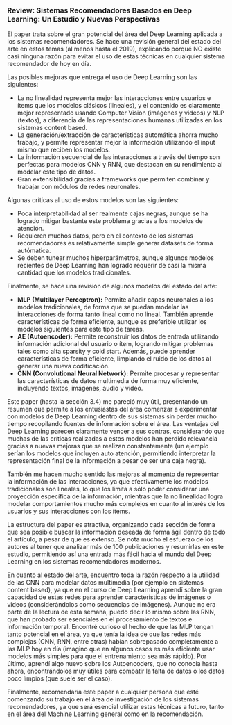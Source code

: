 ### Review: Sistemas Recomendadores Basados en Deep Learning: Un Estudio y Nuevas Perspectivas

El paper trata sobre el gran potencial del área del Deep Learning aplicada a los sistemas recomendadores. Se hace una revisión general del estado del arte en estos temas (al menos hasta el 2019), explicando porqué NO existe casi ninguna razón para evitar el uso de estas técnicas en cualquier sistema recomendador de hoy en día.

Las posibles mejoras que entrega el uso de Deep Learning son las siguientes:

* La no linealidad representa mejor las interacciones entre usuarios e ítems que los modelos clásicos (lineales), y el contenido es claramente mejor representado usando Computer Vision (imágenes y videos) y NLP (textos), a diferencia de las representaciones humanas utilizadas en los sistemas content based.
* La generación/extracción de características automática ahorra mucho trabajo, y permite representar mejor la información utilizando el input mismo que reciben los modelos.
* La información secuencial de las interacciones a través del tiempo son perfectas para modelos CNN y RNN, que destacan en su rendimiento al modelar este tipo de datos.
* Gran extensibilidad gracias a frameworks que permiten combinar y trabajar con módulos de redes neuronales.

Algunas críticas al uso de estos modelos son las siguientes:

* Poca interpretabilidad al ser realmente cajas negras, aunque se ha logrado mitigar bastante este problema gracias a los modelos de atención.
* Requieren muchos datos, pero en el contexto de los sistemas recomendadores es relativamente simple generar datasets de forma autómatica.
* Se deben tunear muchos hiperparámetros, aunque algunos modelos recientes de Deep Learning han logrado requerir de casi la misma cantidad que los modelos tradicionales.

Finalmente, se hace una revisión de algunos modelos del estado del arte:

* **MLP (Multilayer Perceptron):** Permite añadir capas neuronales a los modelos tradicionales, de forma que se puedan modelar las interacciones de forma tanto lineal como no lineal. También aprende características de forma eficiente, aunque es preferible utilizar los modelos siguientes para este tipo de tareas.
* **AE (Autoencoder):** Permite reconstruir los datos de entrada utilizando información adicional del usuario o ítem, logrando mitigar problemas tales como alta sparsity y cold start. Además, puede aprender características de forma eficiente, limpiando el ruido de los datos al generar una nueva codificación.
* **CNN (Convolutional Neural Network):** Permite procesar y representar las características de datos multimedia de forma muy eficiente, incluyendo textos, imágenes, audio y video.

Este paper (hasta la sección 3.4) me pareció muy útil, presentando un resumen que permite a los entusiastas del área comenzar a experimentar con modelos de Deep Learning dentro de sus sistemas sin perder mucho tiempo recopilando fuentes de información sobre el área. Las ventajas del Deep Learning parecen claramente vencer a sus contras, considerando que muchas de las críticas realizadas a estos modelos han perdido relevancia gracias a nuevas mejoras que se realizan constantemente (un ejemplo serían los modelos que incluyen auto atención, permitiendo interpretar la representación final de la información a pesar de ser una caja negra).

También me hacen mucho sentido las mejoras al momento de representar la información de las interacciones, ya que efectivamente los modelos tradicionales son lineales, lo que los limita a sólo poder considerar una proyección específica de la información, mientras que la no linealidad logra modelar comportamientos mucho más complejos en cuanto al interés de los usuarios y sus interacciones con los ítems.

La estructura del paper es atractiva, organizando cada sección de forma que sea posible buscar la información deseada de forma ágil dentro de todo el artículo, a pesar de que es extenso. Se nota mucho el esfuerzo de los autores al tener que analizar más de 100 publicaciones y resumirlas en este estudio, permitiendo así una entrada más fácil hacia el mundo del Deep Learning en los sistemas recomendadores modernos.

En cuanto al estado del arte, encuentro toda la razón respecto a la utilidad de las CNN para modelar datos multimedia (por ejemplo en sistemas content based), ya que en el curso de Deep Learning aprendí sobre la gran capacidad de estas redes para aprender características de imágenes o videos (considerándolos como secuencias de imágenes). Aunque no era parte de la lectura de esta semana, puedo decir lo mismo sobre las RNN, que han probado ser esenciales en el procesamiento de textos e información temporal. Encontré curioso el hecho de que las MLP tengan tanto potencial en el área, ya que tenía la idea de que las redes más complejas (CNN, RNN, entre otras) habían sobrepasado completamente a las MLP hoy en día (imagino que en algunos casos es más eficiente usar modelos más simples para que el entrenamiento sea más rápido). Por último, aprendí algo nuevo sobre los Autoencoders, que no conocía hasta ahora, encontrándolos muy útiles para combatir la falta de datos o los datos poco limpios (que suele ser el caso).

Finalmente, recomendaría este paper a cualquier persona que esté comenzando su trabajo en el área de investigación de los sistemas recomendadores, ya que será esencial utilizar estas técnicas a futuro, tanto en el área del Machine Learning general como en la recomendación.
